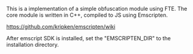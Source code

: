 This is a implementation of a simple obfuscation module using FTE. The
core module is written in C++, compiled to JS using Emscripten.

https://github.com/kripken/emscripten/wiki

After emscript SDK is installed, set the "EMSCRIPTEN_DIR" to the installation directory.

